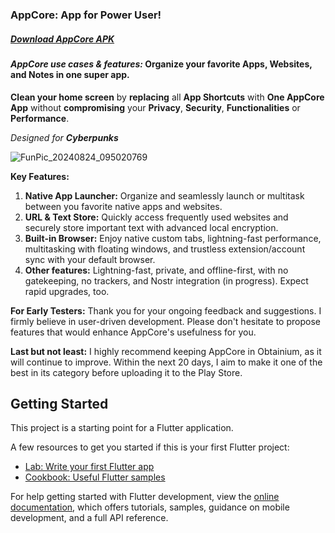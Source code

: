 ### AppCore: App for Power User! 

##### [Download AppCore APK](https://github.com/iefanx/AppCore/releases)

#### *AppCore use cases & features:* **Organize** your favorite **Apps**, **Websites**, and **Notes** in one **super app**. 

**Clean your home screen** by **replacing** all **App Shortcuts** with **One AppCore App** without **compromising** your **Privacy**, **Security**, **Functionalities** or **Performance**. 

*Designed for **Cyberpunks***

![FunPic_20240824_095020769](https://github.com/user-attachments/assets/ef5cb24c-d0b4-46f3-bdd3-11603f3b20fc)

**Key Features:**

1. **Native App Launcher:** Organize and seamlessly launch or multitask between you favorite native apps and websites.
2. **URL & Text Store:** Quickly access frequently used websites and securely store important text with advanced local encryption.
3. **Built-in Browser:** Enjoy native custom tabs, lightning-fast performance, multitasking with floating windows, and trustless extension/account sync with your default browser.
4. **Other features:** Lightning-fast, private, and offline-first, with no gatekeeping, no trackers, and Nostr integration (in progress). Expect rapid upgrades, too.

**For Early Testers:** Thank you for your ongoing feedback and suggestions. I firmly believe in user-driven development. Please don't hesitate to propose features that would enhance AppCore's usefulness for you.

**Last but not least:** I highly recommend keeping AppCore in Obtainium, as it will continue to improve. Within the next 20 days, I aim to make it one of the best in its category before uploading it to the Play Store.

## Getting Started

This project is a starting point for a Flutter application.

A few resources to get you started if this is your first Flutter project:

- [Lab: Write your first Flutter app](https://docs.flutter.dev/get-started/codelab)
- [Cookbook: Useful Flutter samples](https://docs.flutter.dev/cookbook)

For help getting started with Flutter development, view the
[online documentation](https://docs.flutter.dev/), which offers tutorials,
samples, guidance on mobile development, and a full API reference.
